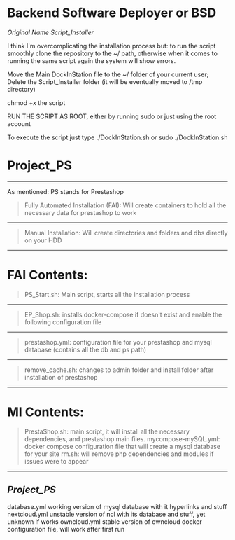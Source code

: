 # Backend Software Deployer or BSD 
*Original Name Script_Installer*

I think I'm overcomplicating the installation process but:
to run the script smoothly clone the repository to the ~/ path,
otherwise when it comes to running the same script again the system will show errors.

Move the Main DockInStation file to the ~/ folder of your current user;
Delete the Script_Installer folder (it will be eventually moved to /tmp directory)

chmod +x the script

RUN THE SCRIPT AS ROOT, either by running sudo or just using the root account

To execute the script just type ./DockInStation.sh or sudo ./DockInStation.sh

# Project_PS

----

As mentioned: PS stands for Prestashop

> Fully Automated Installation (FAI): Will create containers to hold all the necessary data for prestashop to work
----
> Manual Installation: Will create directories and folders and dbs directly on your HDD

----
# FAI Contents:
 > PS_Start.sh: Main script, starts all the installation process
 ----
 > EP_Shop.sh: installs docker-compose if doesn't exist and enable the following configuration file
-----
 > prestashop.yml: configuration file for your prestashop and mysql database (contains all the db and ps path)
----
 > remove_cache.sh: changes to admin folder and install folder after installation of prestashop
 ----
# MI Contents:
 > PrestaShop.sh: main script, it will install all the necessary dependencies, and prestashop main files.
 > mycompose-mySQL.yml: docker compose configuration file that will create a mysql database for your site
 > rm.sh: will remove php dependencies and modules if issues were to appear

-----
*Project_PS*
-----
database.yml working version of mysql database with it hyperlinks and stuff
nextcloud.yml unstable version of ncl with its database and stuff, yet unknown if works
owncloud.yml stable version of owncloud docker configuration file, will work after first run

